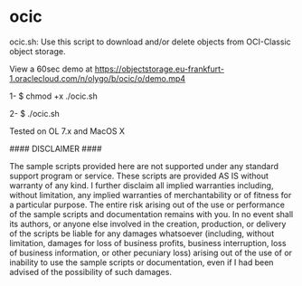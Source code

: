 # ocic
ocic.sh: Use this script to download and/or delete objects from OCI-Classic object storage.

View a 60sec demo at https://objectstorage.eu-frankfurt-1.oraclecloud.com/n/olygo/b/ocic/o/demo.mp4

1- $ chmod +x ./ocic.sh

2- $ ./ocic.sh

Tested on OL 7.x and MacOS X

#### DISCLAIMER ####

The sample scripts provided here are not supported under any standard support program or service. 
These scripts are provided AS IS without warranty of any kind. I further disclaim all implied warranties including, without limitation, any implied warranties of merchantability or of fitness for a particular purpose. 
The entire risk arising out of the use or performance of the sample scripts and documentation remains with you. 
In no event shall its authors, or anyone else involved in the creation, production, or delivery of the scripts be liable for any damages whatsoever (including, without limitation, damages for loss of business profits, business interruption, loss of business information, or other pecuniary loss) arising out of the use of or inability to use the sample scripts or documentation, even if I had been advised of the possibility of such damages.
